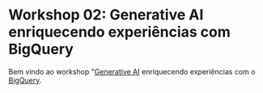# Workshop 02: Generative AI enriquecendo experiências com BigQuery

Bem vindo ao workshop "[Generative AI](https://cloud.google.com/ai/generative-ai/) enriquecendo experiências com o [BigQuery](https://cloud.google.com/bigquery).
